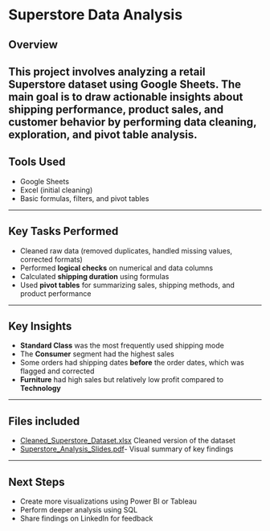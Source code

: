 # Superstore Data Analysis

## Overview
This project involves analyzing a retail Superstore dataset using **Google Sheets**. The main goal is to draw actionable insights about shipping performance, product sales, and customer behavior by performing data cleaning, exploration, and pivot table analysis.
---
## Tools Used
- Google Sheets
- Excel (initial cleaning)
- Basic formulas, filters, and pivot tables
---
## Key Tasks Performed
- Cleaned raw data (removed duplicates, handled missing values, corrected formats)
- Performed **logical checks** on numerical and data columns
- Calculated **shipping duration** using formulas
- Used **pivot tables** for summarizing sales, shipping methods, and product performance
---
## Key Insights
- **Standard Class** was the most frequently used shipping mode
- The **Consumer** segment had the highest sales
- Some orders had shipping dates **before** the order dates, which was flagged and corrected
- **Furniture** had high sales but relatively low profit compared to **Technology**
---
## Files included 
- [Cleaned_Superstore_Dataset.xlsx](https://github.com/Khadeeejahh/superstore-data-analysis/blob/main/Superstore_cleaned.csv.xlsx) Cleaned version of the dataset
- [Superstore_Analysis_Slides.pdf](https://github.com/Khadeeejahh/superstore-data-analysis/blob/main/Exploratory%20Data%20Analysis%20of%20Superstore%20Dataset.pdf)- Visual summary of key findings
---
## Next Steps
- Create more visualizations using Power BI or Tableau
- Perform deeper analysis using SQL
- Share findings on LinkedIn for feedback
